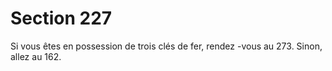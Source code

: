 # Section 227

Si vous êtes en possession de trois clés de fer, rendez -vous au  273.
Sinon, allez au  162.